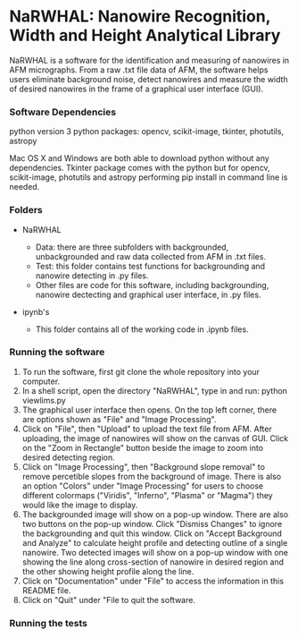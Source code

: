 # NaRWHAL: Nanowire Recognition, Width and Height Analytical Library

NaRWHAL is a software for the identification and measuring of nanowires in AFM micrographs. From a raw .txt file data of AFM, the software helps users eliminate background noise, detect nanowires and measure the width of desired nanowires in the frame of a graphical user interface (GUI). 


### Software Dependencies
python version 3
python packages: opencv, scikit-image, tkinter, photutils, astropy

Mac OS X and Windows are both able to download python without any dependencies. Tkinter package comes with the python but for opencv, scikit-image, photutils and astropy performing pip install in command line is needed. 

### Folders 
- NaRWHAL
  - Data: there are three subfolders with backgrounded, unbackgrounded and raw data collected from AFM in .txt files.
  - Test: this folder contains test functions for backgrounding and nanowire detecting in .py files. 
  - Other files are code for this software, including backgrounding, nanowire dectecting and graphical user interface, in .py files. 

- ipynb's
  - This folder contains all of the working code in .ipynb files.

### Running the software
1. To run the software, first git clone the whole repository into your computer. 
2. In a shell script, open the directory "NaRWHAL", type in and run:
   python viewlims.py
3. The graphical user interface then opens. On the top left corner, there are options shown as "File" and "Image Processing". 
4. Click on "File", then "Upload" to upload the text file from AFM. After uploading, the image of nanowires will show on the canvas of GUI. Click on the "Zoom in Rectangle" button beside the image to zoom into desired detecting region.  
5. Click on "Image Processing", then "Background slope removal" to remove percetible slopes from the background of image. There is also an option "Colors" under "Image Processing" for users to choose different colormaps ("Viridis", "Inferno", "Plasma" or "Magma") they would like the image to display.
6. The backgrounded image will show on a pop-up window. There are also two buttons on the pop-up window. Click "Dismiss Changes" to ignore the backgrounding and quit this window. Click on "Accept Background and Analyze" to calculate height profile and detecting outline of a single nanowire. Two detected images will show on a pop-up window with one showing the line along cross-section of nanowire in desired region and the other showing height profile along the line.
7. Click on "Documentation" under "File" to access the information in this README file. 
8. Click on "Quit" under "File to quit the software. 

### Running the tests
